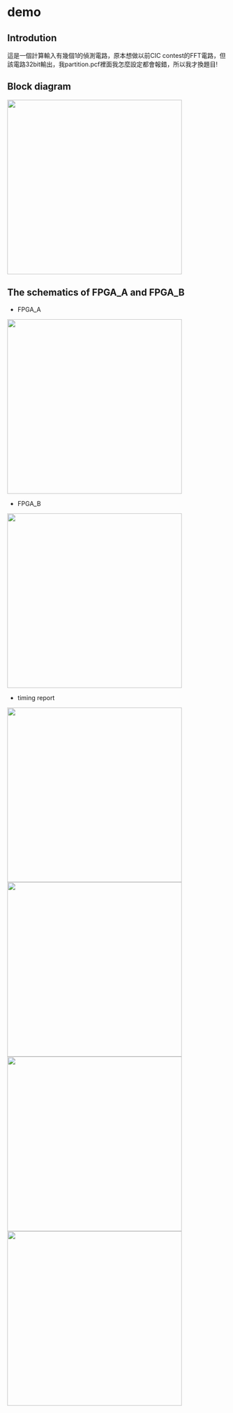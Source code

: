 # demo

## Introdution
這是一個計算輸入有幾個1的偵測電路，原本想做以前CIC contest的FFT電路，但該電路32bit輸出，我partition.pcf裡面我怎麼設定都會報錯，所以我才換題目!
## Block diagram

<img src="https://user-images.githubusercontent.com/117829285/233327992-0cf7e0bb-eaff-4c69-b135-84d6077f6a66.png" width="400">

## The schematics of FPGA_A and FPGA_B

- FPGA_A

<img src="https://user-images.githubusercontent.com/117829285/233331590-4f285acb-e6fb-4901-9136-f38459808058.png" width="400">

- FPGA_B

<img src="https://user-images.githubusercontent.com/117829285/233331958-fc7aaeb7-6025-44f4-907d-7d145ac3888c.png" width="400">

- timing report

<img src="https://user-images.githubusercontent.com/117829285/233599415-8f5fc844-7226-4f7c-b9ce-0f3eac25873b.png" width="400">

<img src="https://user-images.githubusercontent.com/117829285/233599601-1f8e6d49-f224-408e-ab95-1c8df639cf07.png" width="400">

<img src="https://user-images.githubusercontent.com/117829285/233599955-8c1d29f4-ccf3-4f9c-b354-25b35541178c.png" width="400">

<img src="https://user-images.githubusercontent.com/117829285/233600104-4d5fa337-8c4e-4a66-9f47-f66f99dff5fa.png" width="400">



